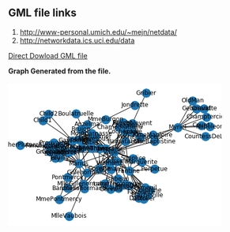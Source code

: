 ## GML file links

1. http://www-personal.umich.edu/~mejn/netdata/
2. http://networkdata.ics.uci.edu/data

[Direct Dowload GML file](http://www-personal.umich.edu/~mejn/netdata/lesmis.zip)

**Graph Generated from the file.**</br></br>
![Graph](labels.png)
